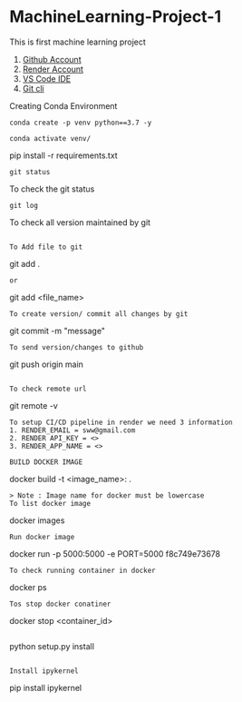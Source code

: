 # MachineLearning-Project-1
This  is first machine learning project

1. [Github Account](https://github.com)
2. [Render Account](https://dashboard.render.com/)
3. [VS Code IDE](https://code.visualstudio.com/download)
4. [Git cli](https://git-scm.com/downloads)


Creating Conda Environment 
```
conda create -p venv python==3.7 -y
 ```

```
conda activate venv/
```
pip install -r requirements.txt
```
git status 
```
To check the git status
```
git log
```
To check all version maintained by git
```

To Add file to git
```
git add .
```
or

```
git add <file_name>
```
To create version/ commit all changes by git
```
git commit -m "message"
```
To send version/changes to github
```
git push origin main
```

To check remote url
```
git remote -v
```
To setup CI/CD pipeline in render we need 3 information
1. RENDER_EMAIL = sww@gmail.com
2. RENDER API_KEY = <>
3. RENDER_APP_NAME = <>

BUILD DOCKER IMAGE

```
docker build -t <image_name>:<tagname> .
```
> Note : Image name for docker must be lowercase
To list docker image
```
docker images
```
Run docker image
```
docker run -p 5000:5000 -e PORT=5000 f8c749e73678
```
To check running container in docker

```
docker ps
```
Tos stop docker conatiner
```
docker stop <container_id>
```
```
python setup.py install
```

Install ipykernel
```
pip install ipykernel
```
